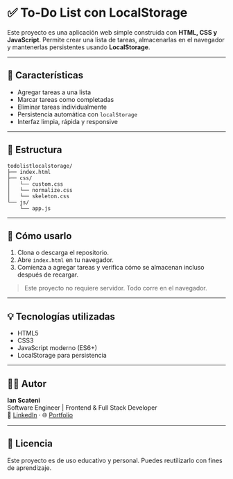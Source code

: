 # ✅ To-Do List con LocalStorage

Este proyecto es una aplicación web simple construida con **HTML, CSS y JavaScript**. Permite crear una lista de tareas, almacenarlas en el navegador y mantenerlas persistentes usando **LocalStorage**.

---

## 🎯 Características

- Agregar tareas a una lista
- Marcar tareas como completadas
- Eliminar tareas individualmente
- Persistencia automática con `localStorage`
- Interfaz limpia, rápida y responsive

---

## 📁 Estructura

```
todolistlocalstorage/
├── index.html
├── css/
│   └── custom.css
│   └── normalize.css
│   └── skeleton.css
└── js/
    └── app.js
```

---

## 🚀 Cómo usarlo

1. Clona o descarga el repositorio.
2. Abre `index.html` en tu navegador.
3. Comienza a agregar tareas y verifica cómo se almacenan incluso después de recargar.

> Este proyecto no requiere servidor. Todo corre en el navegador.

---

## 💡 Tecnologías utilizadas

- HTML5
- CSS3
- JavaScript moderno (ES6+)
- LocalStorage para persistencia

---

## 🧑‍💻 Autor

**Ian Scateni**  
Software Engineer | Frontend & Full Stack Developer  
🔗 [LinkedIn](https://linkedin.com/in/IanScateni) · 🌐 [Portfolio](https://ianscateni.com)

---

## 📜 Licencia

Este proyecto es de uso educativo y personal. Puedes reutilizarlo con fines de aprendizaje.

